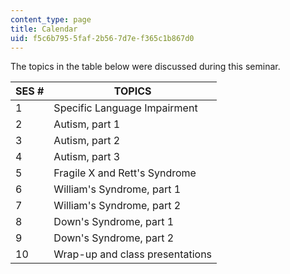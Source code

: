 ```yaml
---
content_type: page
title: Calendar
uid: f5c6b795-5faf-2b56-7d7e-f365c1b867d0
---
```


The topics in the table below were discussed during this seminar.

| SES # | TOPICS |
| --- | --- |
| 1 | Specific Language Impairment |
| 2 | Autism, part 1 |
| 3 | Autism, part 2 |
| 4 | Autism, part 3 |
| 5 | Fragile X and Rett's Syndrome |
| 6 | William's Syndrome, part 1 |
| 7 | William's Syndrome, part 2 |
| 8 | Down's Syndrome, part 1 |
| 9 | Down's Syndrome, part 2 |
| 10 | Wrap-up and class presentations